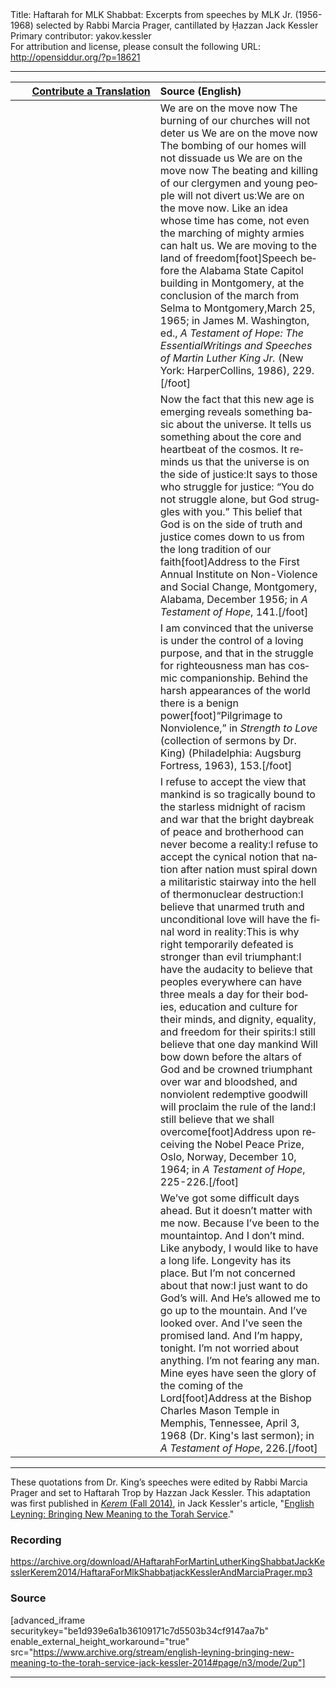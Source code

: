 <html>
<head></head>
<body>
Title: Haftarah for MLK Shabbat: Excerpts from speeches by MLK Jr. (1956-1968) selected by Rabbi Marcia Prager, cantillated by Ḥazzan Jack Kessler<br />
Primary contributor: yakov.kessler<br />
For attribution and license, please consult the following URL: <a href="http://opensiddur.org/?p=18621">http://opensiddur.org/?p=18621</a>
<p />
<hr />

<table style="margin-left: auto;margin-right: auto;" class="draggable">
<thead><tr><th id="x" style="text-align: right;"><a href="/contributing/upload/">Contribute a Translation</a></th><th style="text-align: left;">Source (English)</th></tr></thead>
<tbody>
<tr>
<td style="vertical-align:top;" width="46%">
<div class="liturgy" lang="he">

</span></div></td>

<td style="vertical-align:top;"><div class="english" lang="en">
We are on the move now
The burning of our churches will not deter us
We are on the move now
The bombing of our homes will not dissuade us
We are on the move now
The beating and killing of our clergymen and young people
will not divert us׃
We are on the move now. Like an idea whose time has come,
not even the marching of mighty armies can halt us.
We are moving to the land of freedom׃[foot]Speech before the Alabama State Capitol building in Montgomery, at the conclusion of the march from Selma to Montgomery,March 25, 1965; in James M. Washington, ed., <em>A Testament of Hope: The EssentialWritings and Speeches of Martin Luther King Jr.</em> (New York: HarperCollins, 1986), 229.[/foot] 
</div></td></tr>


<tr><td style="vertical-align:top;" width="46%">
<div class="liturgy" lang="he">

</span></div></td>

<td style="vertical-align:top;"><div class="english" lang="en">
Now the fact that this new age is emerging
reveals something basic about the universe.
It tells us something about the core and heartbeat of the cosmos.
It reminds us that the universe is on the side of justice׃
It says to those who struggle for justice:
“You do not struggle alone, but God struggles with you.”
This belief that God is on the side of truth and justice
comes down to us from the long tradition of our faith׃[foot]Address to the First Annual Institute on Non-Violence and Social Change,
Montgomery, Alabama, December 1956; in <em>A Testament of Hope</em>, 141.[/foot]
</div></td></tr>


<tr><td style="vertical-align:top;" width="46%">
<div class="liturgy" lang="he">

</span></div></td>

<td style="vertical-align:top;"><div class="english" lang="en">
I am convinced that the universe
is under the control of a loving purpose,
and that in the struggle for righteousness
man has cosmic companionship.
Behind the harsh appearances of the world there is a benign power׃[foot]“Pilgrimage to Nonviolence,” in <em>Strength to Love</em> (collection of sermons by Dr. King) (Philadelphia: Augsburg Fortress, 1963), 153.[/foot]
</div></td></tr>


<tr><td style="vertical-align:top;" width="46%">
<div class="liturgy" lang="he">

</span></div></td>

<td style="vertical-align:top;"><div class="english" lang="en">
I refuse to accept the view
that mankind is so tragically bound
to the starless midnight of racism and war
that the bright daybreak of peace and brotherhood
can never become a reality׃
I refuse to accept the cynical notion
that nation after nation
must spiral down a militaristic stairway
into the hell of thermonuclear destruction׃
I believe that unarmed truth and unconditional love
will have the final word in reality׃
This is why right temporarily defeated
is stronger than evil triumphant׃
I have the audacity to believe
that peoples everywhere
can have three meals a day for their bodies,
education and culture for their minds,
and dignity, equality, and freedom for their spirits׃
I still believe that one day mankind
Will bow down before the altars of God
and be crowned triumphant over war and bloodshed,
and nonviolent redemptive goodwill
will proclaim the rule of the land׃
I still believe that we shall overcome׃[foot]Address upon receiving the Nobel Peace Prize, Oslo, Norway, December 10, 1964; in <em>A
Testament of Hope</em>, 225-226.[/foot]
</div></td></tr>


<tr><td style="vertical-align:top;" width="46%">
<div class="liturgy" lang="he">

</span></div></td>

<td style="vertical-align:top;"><div class="english" lang="en">
We’ve got some difficult days ahead.
But it doesn’t matter with me now.
Because I’ve been to the mountaintop.
And I don’t mind.
Like anybody, I would like to have a long life.
Longevity has its place.
But I’m not concerned about that now׃
I just want to do God’s will.
And He’s allowed me to go up to the mountain.
And I’ve looked over. And I’ve seen the promised land.
And I’m happy, tonight.
I’m not worried about anything. I’m not fearing any man.
Mine eyes have seen the glory of the coming of the Lord<span class="hebrew" lang="he">׃</span>[foot]Address at the Bishop Charles Mason Temple in Memphis, Tennessee, April 3, 1968 (Dr.
King's last sermon); in <em>A Testament of Hope</em>, 226.[/foot]
</div>
</td></tr></tbody></table>

<hr >

These quotations from Dr. King’s speeches were edited by Rabbi Marcia Prager and set to Haftarah Trop by Hazzan Jack Kessler. This adaptation was first published in <a href="http://kerem.org/final-issue-14/"><em>Kerem</em> (Fall 2014)</a>, in Jack Kessler's article, "<a href="http://kerem.org/wp-content/uploads/2014/12/Kessler-Final-PDF.pdf">English Leyning: Bringing New Meaning to the Torah Service</a>."

<h3>Recording</h3>

https://archive.org/download/AHaftarahForMartinLutherKingShabbatJackKesslerKerem2014/HaftaraForMlkShabbatjackKesslerAndMarciaPrager.mp3

<h3>Source</h3>

[advanced_iframe securitykey="be1d939e6a1b36109171c7d5503b34cf9147aa7b" enable_external_height_workaround="true" src="https://www.archive.org/stream/english-leyning-bringing-new-meaning-to-the-torah-service-jack-kessler-2014#page/n3/mode/2up"]

<hr />

&nbsp;
</body>
</html>